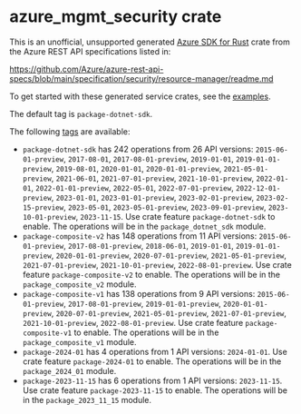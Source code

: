 # azure_mgmt_security crate

This is an unofficial, unsupported generated [Azure SDK for Rust](https://github.com/Azure/azure-sdk-for-rust/tree/legacy) crate from the Azure REST API specifications listed in:

https://github.com/Azure/azure-rest-api-specs/blob/main/specification/security/resource-manager/readme.md

To get started with these generated service crates, see the [examples](https://github.com/Azure/azure-sdk-for-rust/blob/legacy/services/README.md#examples).

The default tag is `package-dotnet-sdk`.

The following [tags](https://github.com/Azure/azure-sdk-for-rust/blob/legacy/services/tags.md) are available:

- `package-dotnet-sdk` has 242 operations from 26 API versions: `2015-06-01-preview`, `2017-08-01`, `2017-08-01-preview`, `2019-01-01`, `2019-01-01-preview`, `2019-08-01`, `2020-01-01`, `2020-01-01-preview`, `2021-05-01-preview`, `2021-06-01`, `2021-07-01-preview`, `2021-10-01-preview`, `2022-01-01`, `2022-01-01-preview`, `2022-05-01`, `2022-07-01-preview`, `2022-12-01-preview`, `2023-01-01`, `2023-01-01-preview`, `2023-02-01-preview`, `2023-02-15-preview`, `2023-05-01`, `2023-05-01-preview`, `2023-09-01-preview`, `2023-10-01-preview`, `2023-11-15`. Use crate feature `package-dotnet-sdk` to enable. The operations will be in the `package_dotnet_sdk` module.
- `package-composite-v2` has 148 operations from 11 API versions: `2015-06-01-preview`, `2017-08-01-preview`, `2018-06-01`, `2019-01-01`, `2019-01-01-preview`, `2020-01-01-preview`, `2020-07-01-preview`, `2021-05-01-preview`, `2021-07-01-preview`, `2021-10-01-preview`, `2022-08-01-preview`. Use crate feature `package-composite-v2` to enable. The operations will be in the `package_composite_v2` module.
- `package-composite-v1` has 138 operations from 9 API versions: `2015-06-01-preview`, `2017-08-01-preview`, `2019-01-01-preview`, `2020-01-01-preview`, `2020-07-01-preview`, `2021-05-01-preview`, `2021-07-01-preview`, `2021-10-01-preview`, `2022-08-01-preview`. Use crate feature `package-composite-v1` to enable. The operations will be in the `package_composite_v1` module.
- `package-2024-01` has 4 operations from 1 API versions: `2024-01-01`. Use crate feature `package-2024-01` to enable. The operations will be in the `package_2024_01` module.
- `package-2023-11-15` has 6 operations from 1 API versions: `2023-11-15`. Use crate feature `package-2023-11-15` to enable. The operations will be in the `package_2023_11_15` module.